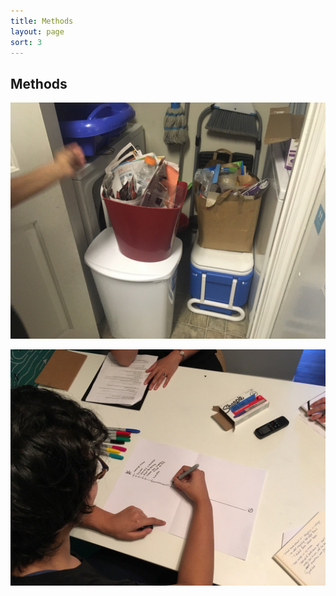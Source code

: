 ```yaml
---
title: Methods
layout: page
sort: 3
---
```


## Methods

![Image of Contextual Research](/resource-recovery/images/ResearchMethod3.JPG)

![Image of Contextual Research](/resource-recovery/images/ResearchMethod.jpg)
